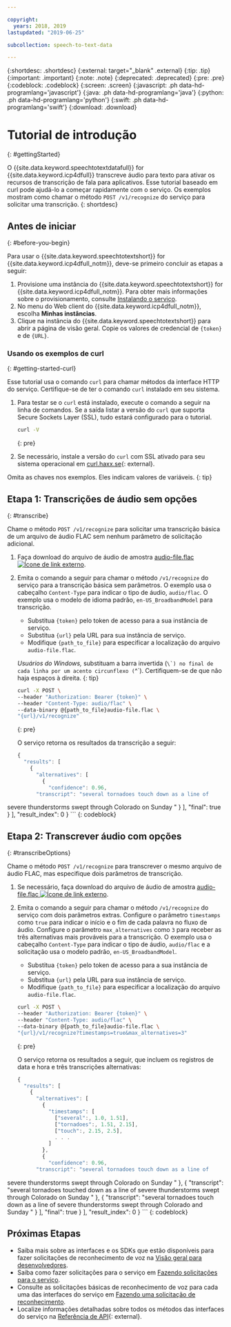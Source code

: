 ```yaml
---

copyright:
  years: 2018, 2019
lastupdated: "2019-06-25"

subcollection: speech-to-text-data

---
```


{:shortdesc: .shortdesc}
{:external: target="_blank" .external}
{:tip: .tip}
{:important: .important}
{:note: .note}
{:deprecated: .deprecated}
{:pre: .pre}
{:codeblock: .codeblock}
{:screen: .screen}
{:javascript: .ph data-hd-programlang='javascript'}
{:java: .ph data-hd-programlang='java'}
{:python: .ph data-hd-programlang='python'}
{:swift: .ph data-hd-programlang='swift'}
{:download: .download}

# Tutorial de introdução
{: #gettingStarted}

O {{site.data.keyword.speechtotextdatafull}} for {{site.data.keyword.icp4dfull}} transcreve áudio para texto para ativar os recursos de transcrição de fala para aplicativos. Esse tutorial baseado em curl pode ajudá-lo a começar rapidamente com o serviço. Os exemplos mostram como chamar o método `POST /v1/recognize` do serviço para solicitar uma transcrição.
{: shortdesc}

## Antes de iniciar
{: #before-you-begin}

Para usar o {{site.data.keyword.speechtotextshort}} for {{site.data.keyword.icp4dfull_notm}}, deve-se primeiro concluir as etapas a seguir:

1.  Provisione uma instância do {{site.data.keyword.speechtotextshort}} for {{site.data.keyword.icp4dfull_notm}}. Para obter mais informações sobre o provisionamento, consulte [Instalando o serviço](/docs/services/speech-to-text-data?topic=speech-to-text-data-install).
1.  No menu do Web client do {{site.data.keyword.icp4dfull_notm}}, escolha **Minhas instâncias**.
1.  Clique na instância do {{site.data.keyword.speechtotextshort}} para abrir a página de visão geral. Copie os valores de credencial de `{token}` e de `{URL}`.

### Usando os exemplos de curl
{: #getting-started-curl}

Esse tutorial usa o comando `curl` para chamar métodos da interface HTTP do serviço. Certifique-se de ter o comando `curl` instalado em seu sistema.

1.  Para testar se o `curl` está instalado, execute o comando a seguir na linha de comandos. Se a saída listar a versão do `curl` que suporta Secure Sockets Layer (SSL), tudo estará configurado para o tutorial.

    ```bash
    curl -V
    ```
    {: pre}

1.  Se necessário, instale a versão do `curl` com SSL ativado para seu sistema operacional em
[curl.haxx.se](https://curl.haxx.se/){: external}.

Omita as chaves nos exemplos. Eles indicam valores de variáveis.
{: tip}

## Etapa 1: Transcrições de áudio sem opções
{: #transcribe}

Chame o método `POST /v1/recognize` para solicitar uma transcrição básica de um arquivo de áudio FLAC sem nenhum parâmetro de solicitação adicional.

1.  Faça download do arquivo de áudio de amostra <a target="_blank" href="https://watson-developer-cloud.github.io/doc-tutorial-downloads/speech-to-text/audio-file.flac" download="audio-file.flac">audio-file.flac <img src="../../icons/launch-glyph.svg" alt="Ícone de link externo" title="Ícone de link externo"></a>.
1.  Emita o comando a seguir para chamar o método `/v1/recognize` do serviço para a transcrição básica sem parâmetros. O exemplo usa o cabeçalho `Content-Type` para indicar o tipo de áudio, `audio/flac`. O exemplo usa o modelo de idioma padrão, `en-US_BroadbandModel` para transcrição.
    -   Substitua `{token}` pelo token de acesso para a sua instância de serviço.
    -   Substitua `{url}` pela URL para sua instância de serviço.
    -   Modifique `{path_to_file}` para especificar a localização do arquivo `audio-file.flac`.

    *Usuários do Windows,* substituam a barra invertida (``\`) no final de cada linha por um acento circunflexo (``^`). Certifiquem-se de que não haja espaços à direita.
    {: tip}

    ```bash
    curl -X POST \
    --header "Authorization: Bearer {token}" \
    --header "Content-Type: audio/flac" \
    --data-binary @{path_to_file}audio-file.flac \
    "{url}/v1/recognize"
    ```
    {: pre}

    O serviço retorna os resultados da transcrição a seguir:

    ```javascript
    {
      "results": [
        {
          "alternatives": [
            {
              "confidence": 0.96,
          "transcript": "several tornadoes touch down as a line of
severe thunderstorms swept through Colorado on Sunday "
        }
          ],
          "final": true
        }
      ],
      "result_index": 0
    }
    ```
    {: codeblock}

## Etapa 2: Transcrever áudio com opções
{: #transcribeOptions}

Chame o método `POST /v1/recognize` para transcrever o mesmo arquivo de áudio FLAC, mas especifique dois parâmetros de transcrição.

1.  Se necessário, faça download do arquivo de áudio de amostra <a target="_blank" href="https://watson-developer-cloud.github.io/doc-tutorial-downloads/speech-to-text/audio-file.flac" download="audio-file.flac">audio-file.flac <img src="../../icons/launch-glyph.svg" alt="Ícone de link externo" title="Ícone de link externo"></a>.
1.  Emita o comando a seguir para chamar o método `/v1/recognize` do serviço com dois parâmetros extras. Configure o parâmetro `timestamps` como `true` para indicar o início e o fim de cada palavra no fluxo de áudio. Configure o parâmetro `max_alternatives` como `3` para receber as três alternativas mais prováveis para a transcrição. O exemplo usa o cabeçalho `Content-Type` para indicar o tipo de áudio, `audio/flac` e a solicitação usa o modelo padrão, `en-US_BroadbandModel`.
    -   Substitua `{token}` pelo token de acesso para a sua instância de serviço.
    -   Substitua `{url}` pela URL para sua instância de serviço.
    -   Modifique `{path_to_file}` para especificar a localização do arquivo `audio-file.flac`.

    ```bash
    curl -X POST \
    --header "Authorization: Bearer {token}" \
    --header "Content-Type: audio/flac" \
    --data-binary @{path_to_file}audio-file.flac \
    "{url}/v1/recognize?timestamps=true&max_alternatives=3"
    ```
    {: pre}

    O serviço retorna os resultados a seguir, que incluem os registros de data e hora e três transcrições alternativas:

    ```javascript
    {
      "results": [
        {
          "alternatives": [
            {
              "timestamps": [
                ["several":, 1.0, 1.51],
                ["tornadoes":, 1.51, 2.15],
                ["touch":, 2.15, 2.5],
                . . .
              ]
            },
            {
              "confidence": 0.96,
          "transcript": "several tornadoes touch down as a line of
severe thunderstorms swept through Colorado on Sunday "
            },
            {
              "transcript": "several tornadoes touched down as a line of
severe thunderstorms swept through Colorado on Sunday "
            },
            {
              "transcript": "several tornadoes touch down as a line
of severe thunderstorms swept through Colorado and Sunday "
            }
          ],
          "final": true
        }
      ],
      "result_index": 0
    }
    ```
    {: codeblock}

## Próximas Etapas

-   Saiba mais sobre as interfaces e os SDKs que estão disponíveis para fazer solicitações de reconhecimento de voz na [Visão geral para desenvolvedores](/docs/services/speech-to-text-data?topic=speech-to-text-data-developerOverview).
-   Saiba como fazer solicitações para o serviço em [Fazendo solicitações para o serviço](/docs/services/speech-to-text-data?topic=speech-to-text-data-making-requests).
-   Consulte as solicitações básicas de reconhecimento de voz para cada uma das interfaces do serviço em [Fazendo uma solicitação de reconhecimento](/docs/services/speech-to-text-data?topic=speech-to-text-data-basic-request).
-   Localize informações detalhadas sobre todos os métodos das interfaces do serviço na [Referência de API](https://{DomainName}/apidocs/speech-to-text-data){: external}.
